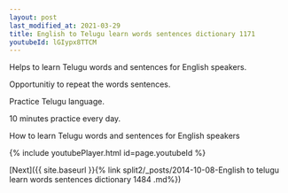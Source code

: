 ```yaml
---
layout: post
last_modified_at: 2021-03-29
title: English to Telugu learn words sentences dictionary 1171 
youtubeId: lGIypx8TTCM
---
```

 
 
Helps to learn Telugu words and sentences for English speakers.

Opportunitiy to repeat the words sentences. 

Practice Telugu language. 
 
10 minutes practice every day. 
 
How to learn Telugu words and sentences for English speakers 
 
{% include youtubePlayer.html id=page.youtubeId %}
 
 
[Next]({{ site.baseurl }}{% link  split2/_posts/2014-10-08-English to telugu learn words sentences dictionary 1484 .md%})
 
